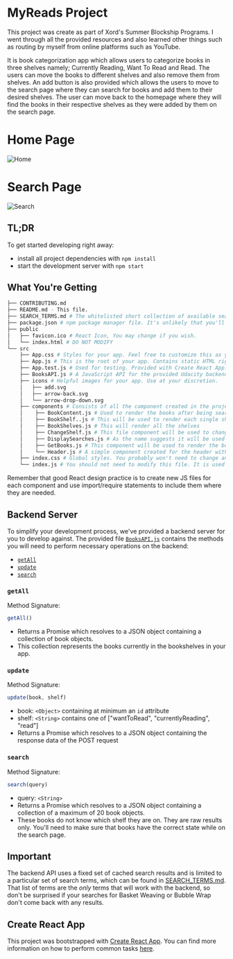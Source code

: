 # MyReads Project

This project was create as part of Xord's Summer Blockship Programs. I went through all the provided resources and also learned other things such as routing by myself from online platforms such as YouTube. 

It is book categorization app which allows users to categorize books in three shelves namely; Currently Reading, Want To Read and Read. The users can move the books to different shelves and also remove them from shelves. An add button is also provided which allows the users to move to the search page where they can search for books and add them to their desired shelves. The user can move back to the homepage where they will find the books in their respective shelves as they were added by them on the search page.

# Home Page

![Home](https://user-images.githubusercontent.com/60378949/130049808-dc6fe2cc-6303-4296-ab4f-59f831508f1c.PNG)

# Search Page

![Search](https://user-images.githubusercontent.com/60378949/130049852-f0f6fb0b-a5ac-4b8e-8b0f-94f0b42db502.PNG)

## TL;DR

To get started developing right away:

* install all project dependencies with `npm install`
* start the development server with `npm start`

## What You're Getting
```bash
├── CONTRIBUTING.md
├── README.md - This file.
├── SEARCH_TERMS.md # The whitelisted short collection of available search terms for you to use with your app.
├── package.json # npm package manager file. It's unlikely that you'll need to modify this.
├── public
│   ├── favicon.ico # React Icon, You may change if you wish.
│   └── index.html # DO NOT MODIFY
└── src
    ├── App.css # Styles for your app. Feel free to customize this as you desire.
    ├── App.js # This is the root of your app. Contains static HTML right now.
    ├── App.test.js # Used for testing. Provided with Create React App. Testing is encouraged, but not required.
    ├── BooksAPI.js # A JavaScript API for the provided Udacity backend. Instructions for the methods are below.
    ├── icons # Helpful images for your app. Use at your discretion.
    │   ├── add.svg
    │   ├── arrow-back.svg
    │   └── arrow-drop-down.svg
    ├── components # Consists of all the component created in the project
    │    ├── BookContent.js # Used to render the books after being searched
    │    ├── BookShelf..js # This will be used to render each single shelves
    │    ├── BookShelves.js # This will render all the shelves
    │    ├── ChangeShelf.js # This file component will be used to change the shelves of the books according to the users needs and will update the BooksAPI
    │    ├── DisplaySearches.js # As the name suggests it will be used to display the book fetched after a user searches them by entering a term on the search bar 
    │    ├── GetBooks.js # This component will be used to render the books that the users currently has in their shelves
    │    └── Header.js # A simple component created for the header with an assumption that menus might be added in the future
    ├── index.css # Global styles. You probably won't need to change anything here.
    └── index.js # You should not need to modify this file. It is used for DOM rendering only.
```

Remember that good React design practice is to create new JS files for each component and use import/require statements to include them where they are needed.

## Backend Server

To simplify your development process, we've provided a backend server for you to develop against. The provided file [`BooksAPI.js`](src/BooksAPI.js) contains the methods you will need to perform necessary operations on the backend:

* [`getAll`](#getall)
* [`update`](#update)
* [`search`](#search)

### `getAll`

Method Signature:

```js
getAll()
```

* Returns a Promise which resolves to a JSON object containing a collection of book objects.
* This collection represents the books currently in the bookshelves in your app.

### `update`

Method Signature:

```js
update(book, shelf)
```

* book: `<Object>` containing at minimum an `id` attribute
* shelf: `<String>` contains one of ["wantToRead", "currentlyReading", "read"]  
* Returns a Promise which resolves to a JSON object containing the response data of the POST request

### `search`

Method Signature:

```js
search(query)
```

* query: `<String>`
* Returns a Promise which resolves to a JSON object containing a collection of a maximum of 20 book objects.
* These books do not know which shelf they are on. They are raw results only. You'll need to make sure that books have the correct state while on the search page.

## Important
The backend API uses a fixed set of cached search results and is limited to a particular set of search terms, which can be found in [SEARCH_TERMS.md](SEARCH_TERMS.md). That list of terms are the _only_ terms that will work with the backend, so don't be surprised if your searches for Basket Weaving or Bubble Wrap don't come back with any results.

## Create React App

This project was bootstrapped with [Create React App](https://github.com/facebookincubator/create-react-app). You can find more information on how to perform common tasks [here](https://github.com/facebookincubator/create-react-app/blob/master/packages/react-scripts/template/README.md).
